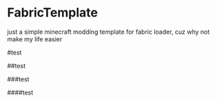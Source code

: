 # FabricTemplate
just a simple minecraft modding template for fabric loader, cuz why not make my life easier

#test

##test

###test

####test

